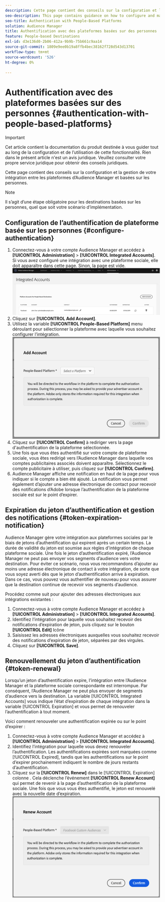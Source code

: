 ```yaml
---
description: Cette page contient des conseils sur la configuration et la gestion de l’intégration entre les plateformes d’Audience Manager et basées sur les personnes.
seo-description: This page contains guidance on how to configure and manage the integration between Audience Manager and people-based platforms.
seo-title: Authentication with People-Based Platforms
solution: Audience Manager
title: Authentification avec des plateformes basées sur des personnes
feature: People-based Destinations
exl-id: d3e136d0-2b06-412a-9b9b-75b661c9aa14
source-git-commit: 1809e9ee0b19a8ffb4bec38162f728d543d13701
workflow-type: tm+mt
source-wordcount: '526'
ht-degree: 0%

---
```



# Authentification avec des plateformes basées sur des personnes {#authentication-with-people-based-platforms}

>[!IMPORTANT]
>Cet article contient la documentation du produit destinée à vous guider tout au long de la configuration et de l’utilisation de cette fonctionnalité. Rien dans le présent article n&#39;est un avis juridique. Veuillez consulter votre propre service juridique pour obtenir des conseils juridiques.

Cette page contient des conseils sur la configuration et la gestion de votre intégration entre les plateformes d’Audience Manager et basées sur les personnes.

>[!NOTE]
>Il s’agit d’une étape obligatoire pour les destinations basées sur les personnes, quel que soit votre scénario d’implémentation.

## Configuration de l’authentification de plateforme basée sur les personnes {#configure-authentication}

1. Connectez-vous à votre compte Audience Manager et accédez à **[!UICONTROL Administration]** > **[!UICONTROL Integrated Accounts]**. Si vous avez configuré une intégration avec une plateforme sociale, elle doit apparaître dans cette page. Sinon, la page est vide.
   ![intégration basée sur les personnes](assets/pbd-config.png)
2. Cliquez sur **[!UICONTROL Add Account]**.
3. Utilisez la variable **[!UICONTROL People-Based Platform]** menu déroulant pour sélectionner la plateforme avec laquelle vous souhaitez configurer l’intégration.
   ![plate-forme basée sur les personnes](assets/pbd-add.png)
4. Cliquez sur **[!UICONTROL Confirm]** à rediriger vers la page d&#39;authentification de la plateforme sélectionnée.
5. Une fois que vous êtes authentifié sur votre compte de plateforme sociale, vous êtes redirigé vers l’Audience Manager dans laquelle vos comptes publicitaires associés doivent apparaître. Sélectionnez le compte publicitaire à utiliser, puis cliquez sur **[!UICONTROL Confirm]**.
6. Audience Manager affiche une notification en haut de la page pour vous indiquer si le compte a bien été ajouté. La notification vous permet également d’ajouter une adresse électronique de contact pour recevoir des notifications d’Adobe lorsque l’authentification de la plateforme sociale est sur le point d’expirer.

## Expiration du jeton d’authentification et gestion des notifications {#token-expiration-notification}

Audience Manager gère votre intégration aux plateformes sociales par le biais de jetons d’authentification qui expirent après un certain temps. La durée de validité du jeton est soumise aux règles d&#39;intégration de chaque plateforme sociale. Une fois le jeton d’authentification expiré, l’Audience Manager ne peut pas envoyer vos segments d’audience vers votre destination. Pour éviter ce scénario, nous vous recommandons d’ajouter au moins une adresse électronique de contact à votre intégration, de sorte que vous soyez averti dès que le jeton d’authentification arrive à expiration. Dans ce cas, vous pouvez vous authentifier de nouveau pour vous assurer que la destination continue de recevoir vos segments d’audience.

Procédez comme suit pour ajouter des adresses électroniques aux intégrations existantes :

1. Connectez-vous à votre compte Audience Manager et accédez à **[!UICONTROL Administration]** > **[!UICONTROL Integrated Accounts]**.
1. Identifiez l’intégration pour laquelle vous souhaitez recevoir des notifications d’expiration de jeton, puis cliquez sur le bouton **[!UICONTROL Edit]** Icône
1. Saisissez les adresses électroniques auxquelles vous souhaitez recevoir des notifications d’expiration de jeton, séparées par des virgules.
1. Cliquez sur **[!UICONTROL Save]**.

## Renouvellement du jeton d’authentification {#token-renewal}

Lorsqu’un jeton d’authentification expire, l’intégration entre l’Audience Manager et la plateforme sociale correspondante est interrompue. Par conséquent, l’Audience Manager ne peut plus envoyer de segments d’audience vers la destination. La variable [!UICONTROL Integrated Accounts] vous indique l’état d’expiration de chaque intégration dans la variable [!UICONTROL Expiration] et vous permet de renouveler l’authentification à tout moment.

Voici comment renouveler une authentification expirée ou sur le point d’expirer :
1. Connectez-vous à votre compte Audience Manager et accédez à **[!UICONTROL Administration]** > **[!UICONTROL Integrated Accounts]**.
1. Identifiez l’intégration pour laquelle vous devez renouveler l’authentification. Les authentifications expirées sont marquées comme [!UICONTROL Expired], tandis que les authentifications sur le point d’expirer prochainement indiquent le nombre de jours restants d’authentification.
1. Cliquez sur la **[!UICONTROL Renew]** dans le [!UICONTROL Expiration] colonne . Cela déclenche l’événement **[!UICONTROL Renew Account]** qui permet de revenir à la page d’authentification de la plateforme sociale. Une fois que vous vous êtes authentifié, le jeton est renouvelé avec la nouvelle date d’expiration.
   ![pbd-renouveler](assets/pbd-renew.png)
